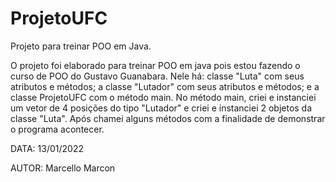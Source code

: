 # ProjetoUFC
 Projeto para treinar POO em Java.


O projeto foi elaborado para treinar POO em java pois estou fazendo o curso de POO do Gustavo Guanabara. Nele há: classe "Luta" com seus atributos e métodos; a classe "Lutador" com seus atributos e métodos; e a classe ProjetoUFC com o método main. No método main, criei e instanciei um vetor de 4 posições do tipo "Lutador" e criei e instanciei 2 objetos da classe "Luta". Após chamei alguns métodos com a finalidade de demonstrar o programa acontecer.


DATA: 13/01/2022

AUTOR: Marcello Marcon
